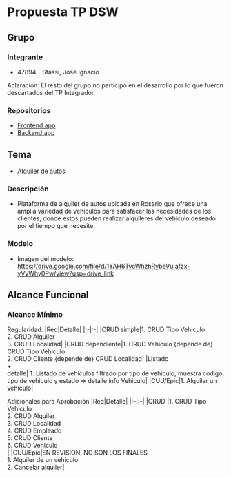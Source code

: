 # Propuesta TP DSW

## Grupo
### Integrante
* 47894 - Stassi, José Ignacio

Aclaracion: El resto del grupo no participó en el desarrollo por lo que fueron descartados del TP Integrador.

### Repositorios
* [Frontend app](https://github.com/TP-Desarrollo/Frontend-tp-DSW)
* [Backend app](https://github.com/TP-Desarrollo/Backend-tp-DSW)

## Tema
* Alquiler de autos
  
### Descripción
* Plataforma de alquiler de autos ubicada en Rosario que ofrece una amplia variedad de vehículos para satisfacer las necesidades de los clientes, donde estos pueden realizar alquileres del vehiculo deseado por el tiempo que necesite.

### Modelo
* Imagen del modelo: https://drive.google.com/file/d/1YAH6TvcWhzhRybeVuIafzx-yVvWhy0Pw/view?usp=drive_link

## Alcance Funcional 

### Alcance Mínimo

Regularidad:
|Req|Detalle|
|:-|:-|
|CRUD simple|1. CRUD Tipo Vehiculo<br>2. CRUD Alquiler<br>3. CRUD Localidad|
|CRUD dependiente|1. CRUD Vehiculo {depende de} CRUD Tipo Vehiculo<br>2. CRUD Cliente {depende de} CRUD Localidad|
|Listado<br>+<br>detalle| 1. Listado de vehiculos filtrado por tipo de vehiculo, muestra codigo, tipo de vehiculo y estado => detalle info Vehiculo|
|CUU/Epic|1. Alquilar un vehiculo|

Adicionales para Aprobación
|Req|Detalle|
|:-|:-|
|CRUD |1. CRUD Tipo Vehiculo<br>2. CRUD Alquiler<br>3. CRUD Localidad<br>4. CRUD Empleado<br>5. CRUD Cliente<br>6. CRUD Vehiculo<br>|
|CUU/Epic|EN REVISION, NO SON LOS FINALES<br>1. Alquiler de un vehiculo<br>2. Cancelar alquiler|
